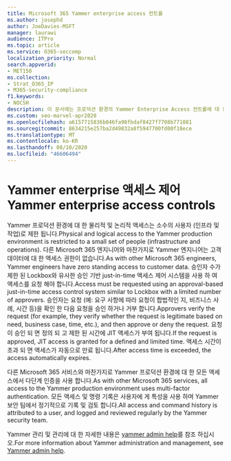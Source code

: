 ```yaml
---
title: Microsoft 365 Yammer enterprise access 컨트롤
ms.author: josephd
author: JoeDavies-MSFT
manager: laurawi
audience: ITPro
ms.topic: article
ms.service: O365-seccomp
localization_priority: Normal
search.appverid:
- MET150
ms.collection:
- Strat_O365_IP
- M365-security-compliance
f1.keywords:
- NOCSH
description: 이 문서에는 프로덕션 환경의 Yammer Enterprise Access 컨트롤에 대 한 간략 한 요약이 포함 되어 있습니다.
ms.custom: seo-marvel-apr2020
ms.openlocfilehash: a6157715836b046fa98fbdaf8427f7708b771081
ms.sourcegitcommit: 8634215e257ba2d49832a8f5947700fd00f18ece
ms.translationtype: MT
ms.contentlocale: ko-KR
ms.lasthandoff: 08/10/2020
ms.locfileid: "46606494"
---
```

# <a name="yammer-enterprise-access-controls"></a><span data-ttu-id="1d1e0-103">Yammer enterprise 액세스 제어</span><span class="sxs-lookup"><span data-stu-id="1d1e0-103">Yammer enterprise access controls</span></span> 

<span data-ttu-id="1d1e0-104">Yammer 프로덕션 환경에 대 한 물리적 및 논리적 액세스는 소수의 사용자 (인프라 및 작업)로 제한 됩니다.</span><span class="sxs-lookup"><span data-stu-id="1d1e0-104">Physical and logical access to the Yammer production environment is restricted to a small set of people (infrastructure and operations).</span></span> <span data-ttu-id="1d1e0-105">다른 Microsoft 365 엔지니어와 마찬가지로 Yammer 엔지니어는 고객 데이터에 대 한 액세스 권한이 없습니다.</span><span class="sxs-lookup"><span data-stu-id="1d1e0-105">As with other Microsoft 365 engineers, Yammer engineers have zero standing access to customer data.</span></span> <span data-ttu-id="1d1e0-106">승인자 수가 제한 된 Lockbox와 유사한 승인 기반 just-in-time 액세스 제어 시스템을 사용 하 여 액세스를 요청 해야 합니다.</span><span class="sxs-lookup"><span data-stu-id="1d1e0-106">Access must be requested using an approval-based just-in-time access control system similar to Lockbox with a limited number of approvers.</span></span> <span data-ttu-id="1d1e0-107">승인자는 요청 (예: 요구 사항에 따라 요청이 합법적인 지, 비즈니스 사례, 시간 등)을 확인 한 다음 요청을 승인 하거나 거부 합니다.</span><span class="sxs-lookup"><span data-stu-id="1d1e0-107">Approvers verify the request (for example, they verify whether the request is legitimate based on need, business case, time, etc.), and then approve or deny the request.</span></span> <span data-ttu-id="1d1e0-108">요청이 승인 되 면 정의 되 고 제한 된 시간에 JIT 액세스가 부여 됩니다.</span><span class="sxs-lookup"><span data-stu-id="1d1e0-108">If the request is approved, JIT access is granted for a defined and limited time.</span></span> <span data-ttu-id="1d1e0-109">액세스 시간이 초과 되 면 액세스가 자동으로 만료 됩니다.</span><span class="sxs-lookup"><span data-stu-id="1d1e0-109">After access time is exceeded, the access automatically expires.</span></span>

<span data-ttu-id="1d1e0-110">다른 Microsoft 365 서비스와 마찬가지로 Yammer 프로덕션 환경에 대 한 모든 액세스에서 다단계 인증을 사용 합니다.</span><span class="sxs-lookup"><span data-stu-id="1d1e0-110">As with other Microsoft 365 services, all access to the Yammer production environment uses multi-factor authentication.</span></span> <span data-ttu-id="1d1e0-111">모든 액세스 및 명령 기록은 사용자에 게 특성을 사용 하며 Yammer 보안 팀에서 정기적으로 기록 및 검토 합니다.</span><span class="sxs-lookup"><span data-stu-id="1d1e0-111">All access and command history is attributed to a user, and logged and reviewed regularly by the Yammer security team.</span></span>

<span data-ttu-id="1d1e0-112">Yammer 관리 및 관리에 대 한 자세한 내용은 [yammer admin help](https://docs.microsoft.com/yammer/yammer-landing-page)를 참조 하십시오.</span><span class="sxs-lookup"><span data-stu-id="1d1e0-112">For more information about Yammer administration and management, see [Yammer admin help](https://docs.microsoft.com/yammer/yammer-landing-page).</span></span>